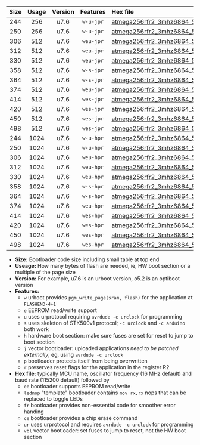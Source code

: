 |Size|Usage|Version|Features|Hex file|
|:-:|:-:|:-:|:-:|:--|
|244|256|u7.6|`w-u-jpr`|[atmega256rfr2_3mhz6864_57600bps_ur_vbl.hex](https://raw.githubusercontent.com/stefanrueger/urboot/main//atmega256rfr2_3mhz6864_57600bps_ur_vbl.hex)|
|250|256|u7.6|`w-u-jpr`|[atmega256rfr2_3mhz6864_57600bps_lednop_ur_vbl.hex](https://raw.githubusercontent.com/stefanrueger/urboot/main//atmega256rfr2_3mhz6864_57600bps_lednop_ur_vbl.hex)|
|306|512|u7.6|`weu-jpr`|[atmega256rfr2_3mhz6864_57600bps_ee_ur_vbl.hex](https://raw.githubusercontent.com/stefanrueger/urboot/main//atmega256rfr2_3mhz6864_57600bps_ee_ur_vbl.hex)|
|312|512|u7.6|`weu-jpr`|[atmega256rfr2_3mhz6864_57600bps_ee_lednop_ur_vbl.hex](https://raw.githubusercontent.com/stefanrueger/urboot/main//atmega256rfr2_3mhz6864_57600bps_ee_lednop_ur_vbl.hex)|
|330|512|u7.6|`weu-jpr`|[atmega256rfr2_3mhz6864_57600bps_ee_lednop_fr_ur_vbl.hex](https://raw.githubusercontent.com/stefanrueger/urboot/main//atmega256rfr2_3mhz6864_57600bps_ee_lednop_fr_ur_vbl.hex)|
|358|512|u7.6|`w-s-jpr`|[atmega256rfr2_3mhz6864_57600bps_vbl.hex](https://raw.githubusercontent.com/stefanrueger/urboot/main//atmega256rfr2_3mhz6864_57600bps_vbl.hex)|
|364|512|u7.6|`w-s-jpr`|[atmega256rfr2_3mhz6864_57600bps_lednop_vbl.hex](https://raw.githubusercontent.com/stefanrueger/urboot/main//atmega256rfr2_3mhz6864_57600bps_lednop_vbl.hex)|
|374|512|u7.6|`weu-jpr`|[atmega256rfr2_3mhz6864_57600bps_ee_lednop_fr_ce_ur_vbl.hex](https://raw.githubusercontent.com/stefanrueger/urboot/main//atmega256rfr2_3mhz6864_57600bps_ee_lednop_fr_ce_ur_vbl.hex)|
|414|512|u7.6|`wes-jpr`|[atmega256rfr2_3mhz6864_57600bps_ee_vbl.hex](https://raw.githubusercontent.com/stefanrueger/urboot/main//atmega256rfr2_3mhz6864_57600bps_ee_vbl.hex)|
|420|512|u7.6|`wes-jpr`|[atmega256rfr2_3mhz6864_57600bps_ee_lednop_vbl.hex](https://raw.githubusercontent.com/stefanrueger/urboot/main//atmega256rfr2_3mhz6864_57600bps_ee_lednop_vbl.hex)|
|450|512|u7.6|`wes-jpr`|[atmega256rfr2_3mhz6864_57600bps_ee_lednop_fr_vbl.hex](https://raw.githubusercontent.com/stefanrueger/urboot/main//atmega256rfr2_3mhz6864_57600bps_ee_lednop_fr_vbl.hex)|
|498|512|u7.6|`wes-jpr`|[atmega256rfr2_3mhz6864_57600bps_ee_lednop_fr_ce_vbl.hex](https://raw.githubusercontent.com/stefanrueger/urboot/main//atmega256rfr2_3mhz6864_57600bps_ee_lednop_fr_ce_vbl.hex)|
|244|1024|u7.6|`w-u-hpr`|[atmega256rfr2_3mhz6864_57600bps_ur.hex](https://raw.githubusercontent.com/stefanrueger/urboot/main//atmega256rfr2_3mhz6864_57600bps_ur.hex)|
|250|1024|u7.6|`w-u-hpr`|[atmega256rfr2_3mhz6864_57600bps_lednop_ur.hex](https://raw.githubusercontent.com/stefanrueger/urboot/main//atmega256rfr2_3mhz6864_57600bps_lednop_ur.hex)|
|306|1024|u7.6|`weu-hpr`|[atmega256rfr2_3mhz6864_57600bps_ee_ur.hex](https://raw.githubusercontent.com/stefanrueger/urboot/main//atmega256rfr2_3mhz6864_57600bps_ee_ur.hex)|
|312|1024|u7.6|`weu-hpr`|[atmega256rfr2_3mhz6864_57600bps_ee_lednop_ur.hex](https://raw.githubusercontent.com/stefanrueger/urboot/main//atmega256rfr2_3mhz6864_57600bps_ee_lednop_ur.hex)|
|330|1024|u7.6|`weu-hpr`|[atmega256rfr2_3mhz6864_57600bps_ee_lednop_fr_ur.hex](https://raw.githubusercontent.com/stefanrueger/urboot/main//atmega256rfr2_3mhz6864_57600bps_ee_lednop_fr_ur.hex)|
|358|1024|u7.6|`w-s-hpr`|[atmega256rfr2_3mhz6864_57600bps.hex](https://raw.githubusercontent.com/stefanrueger/urboot/main//atmega256rfr2_3mhz6864_57600bps.hex)|
|364|1024|u7.6|`w-s-hpr`|[atmega256rfr2_3mhz6864_57600bps_lednop.hex](https://raw.githubusercontent.com/stefanrueger/urboot/main//atmega256rfr2_3mhz6864_57600bps_lednop.hex)|
|374|1024|u7.6|`weu-hpr`|[atmega256rfr2_3mhz6864_57600bps_ee_lednop_fr_ce_ur.hex](https://raw.githubusercontent.com/stefanrueger/urboot/main//atmega256rfr2_3mhz6864_57600bps_ee_lednop_fr_ce_ur.hex)|
|414|1024|u7.6|`wes-hpr`|[atmega256rfr2_3mhz6864_57600bps_ee.hex](https://raw.githubusercontent.com/stefanrueger/urboot/main//atmega256rfr2_3mhz6864_57600bps_ee.hex)|
|420|1024|u7.6|`wes-hpr`|[atmega256rfr2_3mhz6864_57600bps_ee_lednop.hex](https://raw.githubusercontent.com/stefanrueger/urboot/main//atmega256rfr2_3mhz6864_57600bps_ee_lednop.hex)|
|450|1024|u7.6|`wes-hpr`|[atmega256rfr2_3mhz6864_57600bps_ee_lednop_fr.hex](https://raw.githubusercontent.com/stefanrueger/urboot/main//atmega256rfr2_3mhz6864_57600bps_ee_lednop_fr.hex)|
|498|1024|u7.6|`wes-hpr`|[atmega256rfr2_3mhz6864_57600bps_ee_lednop_fr_ce.hex](https://raw.githubusercontent.com/stefanrueger/urboot/main//atmega256rfr2_3mhz6864_57600bps_ee_lednop_fr_ce.hex)|

- **Size:** Bootloader code size including small table at top end
- **Useage:** How many bytes of flash are needed, ie, HW boot section or a multiple of the page size
- **Version:** For example, u7.6 is an urboot version, o5.2 is an optiboot version
- **Features:**
  + `w` urboot provides `pgm_write_page(sram, flash)` for the application at `FLASHEND-4+1`
  + `e` EEPROM read/write support
  + `u` uses urprotocol requiring `avrdude -c urclock` for programming
  + `s` uses skeleton of STK500v1 protocol; `-c urclock` and `-c arduino` both work
  + `h` hardware boot section: make sure fuses are set for reset to jump to boot section
  + `j` vector bootloader: uploaded applications *need to be patched externally*, eg, using `avrdude -c urclock`
  + `p` bootloader protects itself from being overwritten
  + `r` preserves reset flags for the application in the register R2
- **Hex file:** typically MCU name, oscillator frequency (16 MHz default) and baud rate (115200 default) followed by
  + `ee` bootloader supports EEPROM read/write
  + `lednop` "template" bootloader contains `mov rx,rx` nops that can be replaced to toggle LEDs
  + `fr` bootloader provides non-essential code for smoother error handing
  + `ce` bootloader provides a chip erase command
  + `ur` uses urprotocol and requires `avrdude -c urclock` for programming
  + `vbl` vector bootloader: set fuses to jump to reset, not the HW boot section
